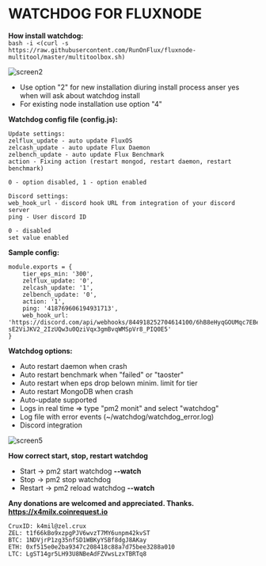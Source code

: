 # WATCHDOG FOR FLUXNODE
<b>How install watchdog:</b>   
```bash -i <(curl -s https://raw.githubusercontent.com/RunOnFlux/fluxnode-multitool/master/multitoolbox.sh)```  

![screen2](https://raw.githubusercontent.com/RunOnFlux/fluxnode-multitool/master/image/w_menu.jpg)

* Use option "2" for new installation diuring install process anser yes when will ask about watchdog install
* For existing node installation use option "4"


<b>Watchdog config file (config.js):</b>

```
Update settings:
zelflux_update - auto update FluxOS
zelcash_update - auto update Flux Daemon
zelbench_update - auto update Flux Benchmark
action - Fixing action (restart mongod, restart daemon, restart benchmark)

0 - option disabled, 1 - option enabled

Discord settings:
web_hook_url - discord hook URL from integration of your discord server
ping - User discord ID 

0 - disabled
set value enabled
```

<b>Sample config:</b>
```
module.exports = {
    tier_eps_min: '300',
    zelflux_update: '0',
    zelcash_update: '1',
    zelbench_update: '0',
    action: '1',
    ping: '418769606194931713',
    web_hook_url: 'https://discord.com/api/webhooks/844918252704614100/6hB8eHyqGOUMqc7EBe7u4l-sE2ViJKV2_2IzUQw3u0QziVqx3gmBvqWMSpVr8_PIQ0E5'
}
```

<b>Watchdog options:</b>
* Auto restart daemon when crash  
* Auto restart benchmark when "failed" or "taoster"
* Auto restart when eps drop belown minim. limit for tier
* Auto restart MongoDB when crash
* Auto-update supported
* Logs in real time => type "pm2 monit" and select "watchdog"  
* Log file with error events (~/watchdog/watchdog_error.log)
* Discord integration

![screen5](https://raw.githubusercontent.com/RunOnFlux/fluxnode-multitool/master/image/discord1.png)

<b>How correct start, stop, restart watchdog</b>
* Start -> pm2 start watchdog <b>--watch</b> 
* Stop -> pm2 stop watchdog  
* Restart -> pm2 reload watchdog <b>--watch</b>  
  
<b>Any donations are welcomed and appreciated. Thanks.</b>  
<b>https://x4milx.coinrequest.io</b>

```
CruxID: k4mil@zel.crux  
ZEL: t1f66kBo9xzpgPJV6wvzT7MY6unpm42kvST  
BTC: 1NDVjrP1zg35nfSD1WBKyYSBf8dgJ8AKay  
ETH: 0xf515e0e2ba9347c208418c88a7d75bee3288a010  
LTC: LgST14gr5LH93U8NBeAdFZVwsLzxTBRTq8
```

